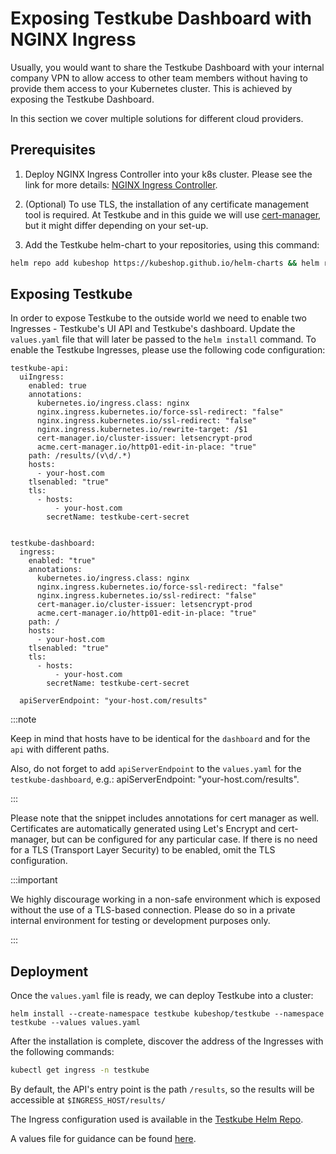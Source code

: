 # Exposing Testkube Dashboard with NGINX Ingress

Usually, you would want to share the Testkube Dashboard with your internal company VPN to allow access to other team members without having to provide them access to your Kubernetes cluster. This is achieved by exposing the Testkube Dashboard. 

In this section we cover multiple solutions for different cloud providers.

## Prerequisites

1. Deploy NGINX Ingress Controller into your k8s cluster. Please see the link for more details: [NGINX Ingress Controller](https://kubernetes.github.io/ingress-nginx/).

2. (Optional) To use TLS, the installation of any certificate management tool is required. At Testkube and in this guide we will use [cert-manager](https://cert-manager.io/), but it might differ depending on your set-up.

3. Add the Testkube helm-chart to your repositories, using this command:

```sh
helm repo add kubeshop https://kubeshop.github.io/helm-charts && helm repo update
```

## Exposing Testkube

In order to expose Testkube to the outside world we need to enable two Ingresses - Testkube's UI API and Testkube's dashboard. Update the `values.yaml` file that will later be passed to the `helm install` command. To enable the Testkube Ingresses, please use the following code configuration:

```aidl
testkube-api:
  uiIngress:
    enabled: true
    annotations:
      kubernetes.io/ingress.class: nginx
      nginx.ingress.kubernetes.io/force-ssl-redirect: "false"
      nginx.ingress.kubernetes.io/ssl-redirect: "false"
      nginx.ingress.kubernetes.io/rewrite-target: /$1
      cert-manager.io/cluster-issuer: letsencrypt-prod
      acme.cert-manager.io/http01-edit-in-place: "true"
    path: /results/(v\d/.*)
    hosts:
      - your-host.com
    tlsenabled: "true"
    tls:
      - hosts:
          - your-host.com
        secretName: testkube-cert-secret


testkube-dashboard:
  ingress:
    enabled: "true"
    annotations:
      kubernetes.io/ingress.class: nginx
      nginx.ingress.kubernetes.io/force-ssl-redirect: "false"
      nginx.ingress.kubernetes.io/ssl-redirect: "false"
      cert-manager.io/cluster-issuer: letsencrypt-prod
      acme.cert-manager.io/http01-edit-in-place: "true"
    path: /
    hosts:
      - your-host.com
    tlsenabled: "true"
    tls:
      - hosts:
          - your-host.com
        secretName: testkube-cert-secret

  apiServerEndpoint: "your-host.com/results"
```

:::note

Keep in mind that hosts have to be identical for the `dashboard` and for the `api` with different paths.

Also, do not forget to add `apiServerEndpoint` to the `values.yaml` for the `testkube-dashboard`, e.g.: apiServerEndpoint: "your-host.com/results".

:::

Please note that the snippet includes annotations for cert manager as well. Certificates are automatically generated using Let's Encrypt and cert-manager, but can be configured for any particular case. If there is no need for a TLS (Transport Layer Security) to be enabled, omit the TLS configuration.

:::important

We highly discourage working in a non-safe environment which is exposed without the use of a TLS-based connection. Please do so in a private internal environment for testing or development purposes only.

:::

## Deployment

Once the `values.yaml` file is ready, we can deploy Testkube into a cluster:

```aidl
helm install --create-namespace testkube kubeshop/testkube --namespace testkube --values values.yaml
```

After the installation is complete, discover the address of the Ingresses with the following commands:

```sh
kubectl get ingress -n testkube
```

By default, the API's entry point is the path `/results`, so the results will be accessible at `$INGRESS_HOST/results/`

The Ingress configuration used is available in the [Testkube Helm Repo](https://github.com/kubeshop/helm-charts).

A values file for guidance can be found [here](https://github.com/kubeshop/helm-charts/blob/main/charts/testkube/values-demo.yaml#L334).

